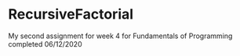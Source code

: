 # RecursiveFactorial
My second assignment for week 4 for Fundamentals of Programming completed 06/12/2020
